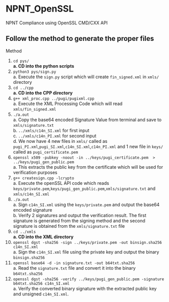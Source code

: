 # NPNT_OpenSSL
NPNT Compliance using OpenSSL CMD/CXX API

## Follow the method to generate the proper files <br>
Method
1.  `cd pys/` <br>
  **a.  CD into the python scripts**
2. `python3 pys/sign.py` <br>
  a.  Execute the `sign.py` script which will create `fin_signed.xml` in `xmls/` directory
3.  `cd ../cpp` <br>
  **a.  CD into the CPP directory**
4. `g++ xml_proc.cpp ../pugi/pugixml.cpp` <br>
  a.  Execute the XML Processing Code which will read `xmls/fin_signed.xml`
5. `./a.out` <br>
  a. Copy the base64 encoded Signature Value from terminal and save to `xmls/signature.txt` <br>
  b. `../xmls/c14n_SI.xml` for first input <br>
  c. `../xmls/c14n_PI.xml` for second input <br>
  d.  We now have 4 new files in `xmls/` called as `pugi_PI.xml`,`pugi_SI.xml`,`c14n_SI.xml`,`c14n_PI.xml` and 1 new file in `keys/` called as `pugi_certificate.pem`
6.  `openssl x509 -pubkey -noout -in ../keys/pugi_certificate.pem  > ../keys/pugi_gen_public.pem` <br>
  a.  This extracts the public key from the certificate which will be used for verification purposes
7. `g++ createsign.cpp -lcrypto` <br>
  a.  Execute the openSSL API code which reads `keys/private.pem`,`keys/pugi_gen_public.pem`,`xmls/signature.txt` and `xmls/c14n_SI.xml` <br>
8. `./a.out` <br>
  a.  Sign `c14n_SI.xml` using the `keys/private.pem` and output the base64 encoded signature <br>
  b.  Verify 2 signatures and output the verification result. The first signature is generated from the signing method and the second signature is obtained from the `xmls/signature.txt` file
9. `cd ../xmls` <br>
  **a.  CD into the XML directory**
10. `openssl dgst -sha256 -sign ../keys/private.pem -out binsign.sha256 c14n_SI.xml` <br>
  a.  Sign the `c14n_SI.xml` file using the private key and output the binary `binsign.sha256`
11. `openssl base64 -d -in signature.txt -out b64txt.sha256` <br>
  a.  Read the `signature.txt` file and convert it into the binary `b64txt.sha256`
12. `openssl dgst -sha256 -verify ../keys/pugi_gen_public.pem -signature b64txt.sha256 c14n_SI.xml` <br>
  a.  Verify the converted binary signature with the extracted public key and unsigned `c14n_SI.xml`.

